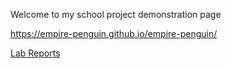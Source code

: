 <head>
    <link rel="shortcut icon" type="image/x-icon" href="favicon.ico">
</head>

Welcome to my school project demonstration page

https://empire-penguin.github.io/empire-penguin/

[Lab Reports](https://empire-penguin.github.io/lab-reports/lab-report-1-week-2.html)